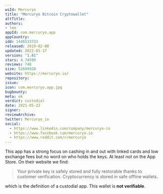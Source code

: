 ```yaml
---
wsId: Mercuryo
title: "Mercuryo Bitcoin Cryptowallet"
altTitle: 
authors:
- leo
appId: com.mercuryo.app
appCountry: 
idd: 1446533733
released: 2019-02-08
updated: 2022-01-17
version: "1.81"
stars: 4.74599
reviews: 748
size: 52049920
website: https://mercuryo.io/
repository: 
issue: 
icon: com.mercuryo.app.jpg
bugbounty: 
meta: ok
verdict: custodial
date: 2021-05-22
signer: 
reviewArchive:
twitter: Mercuryo_io
social:
  - https://www.linkedin.com/company/mercuryo-io
  - https://www.facebook.com/mercuryo.io
  - https://www.reddit.com/r/mercuryo
---
```


This app has a strong focus on cashing in and out with linked cards and low
exchange fees but no word on who holds the keys. At least not on the App Store.
On their website we find:

> Your private key is safely stored and fully restorable thanks to customer
  verification. Cryptocurrency is stored in safe offline wallets.

which is the definition of a custodial app. This wallet is **not verifiable**.
